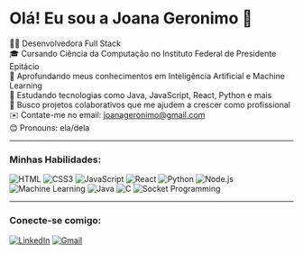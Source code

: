 # Olá! Eu sou a Joana Geronimo 👋

👩‍💻 Desenvolvedora Full Stack  
🎓 Cursando Ciência da Computação no Instituto Federal de Presidente Epitácio  
🤖 Aprofundando meus conhecimentos em Inteligência Artificial e Machine Learning  
🌱 Estudando tecnologias como Java, JavaScript, React, Python e mais  
🎯 Busco projetos colaborativos que me ajudem a crescer como profissional  
✉️ Contate-me no email: joanageronimo@gmail.com  
😊 Pronouns: ela/dela  

---

### Minhas Habilidades:
![HTML](https://img.shields.io/badge/HTML5-%23E34F26.svg?style=for-the-badge&logo=html5&logoColor=white)
![CSS3](https://img.shields.io/badge/CSS3-%231572B6.svg?style=for-the-badge&logo=css3&logoColor=white)
![JavaScript](https://img.shields.io/badge/JavaScript-%23F7DF1E.svg?style=for-the-badge&logo=javascript&logoColor=black)
![React](https://img.shields.io/badge/React-%2320232A.svg?style=for-the-badge&logo=react&logoColor=%2361DAFB)
![Python](https://img.shields.io/badge/Python-%2314354C.svg?style=for-the-badge&logo=python&logoColor=white)
![Node.js](https://img.shields.io/badge/Node.js-339933?style=for-the-badge&logo=nodedotjs&logoColor=white)
![Machine Learning](https://img.shields.io/badge/Machine%20Learning-%2300CFFF.svg?style=for-the-badge&logo=tensorflow&logoColor=white)
![Java](https://img.shields.io/badge/Java-%23ED8B00.svg?style=for-the-badge&logo=java&logoColor=white)
![C](https://img.shields.io/badge/C-%2300599C.svg?style=for-the-badge&logo=c&logoColor=white)
![Socket Programming](https://img.shields.io/badge/Socket%20Programming-%2300E6E6.svg?style=for-the-badge&logo=socket.io&logoColor=white)

---

### Conecte-se comigo:
[![LinkedIn](https://img.shields.io/badge/LinkedIn-%230077B5.svg?style=for-the-badge&logo=linkedin&logoColor=white)](https://www.linkedin.com/in/joana-rodrigues-b47776186/)
[![Gmail](https://img.shields.io/badge/Gmail-D14836?style=for-the-badge&logo=gmail&logoColor=white)](mailto:joanageronimo44@gmail.com)

